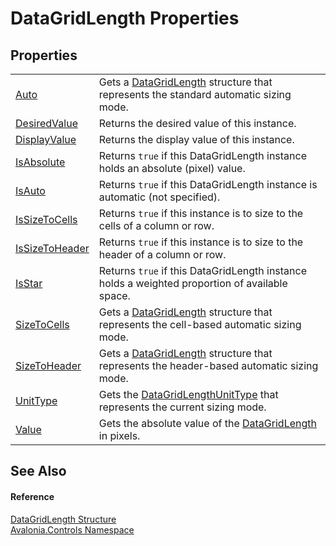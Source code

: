 # DataGridLength Properties




## Properties
<table>
<tr>
<td><a href="P_Avalonia_Controls_DataGridLength_Auto">Auto</a></td>
<td>Gets a <a href="T_Avalonia_Controls_DataGridLength">DataGridLength</a> structure that represents the standard automatic sizing mode.</td>
</tr>
<tr>
<td><a href="P_Avalonia_Controls_DataGridLength_DesiredValue">DesiredValue</a></td>
<td>Returns the desired value of this instance.</td>
</tr>
<tr>
<td><a href="P_Avalonia_Controls_DataGridLength_DisplayValue">DisplayValue</a></td>
<td>Returns the display value of this instance.</td>
</tr>
<tr>
<td><a href="P_Avalonia_Controls_DataGridLength_IsAbsolute">IsAbsolute</a></td>
<td>Returns <code>true</code> if this DataGridLength instance holds an absolute (pixel) value.</td>
</tr>
<tr>
<td><a href="P_Avalonia_Controls_DataGridLength_IsAuto">IsAuto</a></td>
<td>Returns <code>true</code> if this DataGridLength instance is automatic (not specified).</td>
</tr>
<tr>
<td><a href="P_Avalonia_Controls_DataGridLength_IsSizeToCells">IsSizeToCells</a></td>
<td>Returns <code>true</code> if this instance is to size to the cells of a column or row.</td>
</tr>
<tr>
<td><a href="P_Avalonia_Controls_DataGridLength_IsSizeToHeader">IsSizeToHeader</a></td>
<td>Returns <code>true</code> if this instance is to size to the header of a column or row.</td>
</tr>
<tr>
<td><a href="P_Avalonia_Controls_DataGridLength_IsStar">IsStar</a></td>
<td>Returns <code>true</code> if this DataGridLength instance holds a weighted proportion of available space.</td>
</tr>
<tr>
<td><a href="P_Avalonia_Controls_DataGridLength_SizeToCells">SizeToCells</a></td>
<td>Gets a <a href="T_Avalonia_Controls_DataGridLength">DataGridLength</a> structure that represents the cell-based automatic sizing mode.</td>
</tr>
<tr>
<td><a href="P_Avalonia_Controls_DataGridLength_SizeToHeader">SizeToHeader</a></td>
<td>Gets a <a href="T_Avalonia_Controls_DataGridLength">DataGridLength</a> structure that represents the header-based automatic sizing mode.</td>
</tr>
<tr>
<td><a href="P_Avalonia_Controls_DataGridLength_UnitType">UnitType</a></td>
<td>Gets the <a href="T_Avalonia_Controls_DataGridLengthUnitType">DataGridLengthUnitType</a> that represents the current sizing mode.</td>
</tr>
<tr>
<td><a href="P_Avalonia_Controls_DataGridLength_Value">Value</a></td>
<td>Gets the absolute value of the <a href="T_Avalonia_Controls_DataGridLength">DataGridLength</a> in pixels.</td>
</tr>
</table>

## See Also


#### Reference
<a href="T_Avalonia_Controls_DataGridLength">DataGridLength Structure</a>  
<a href="N_Avalonia_Controls">Avalonia.Controls Namespace</a>  
